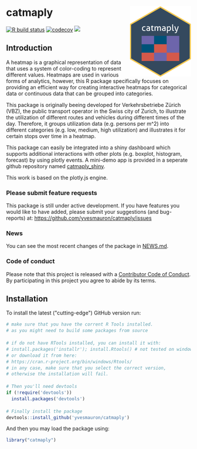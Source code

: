 catmaply  <img src="man/figures/logo.png" align="right" height="192 px"/>
======================

[![R build status](https://github.com/yvesmauron/catmaply/workflows/R-CMD-check/badge.svg)](https://github.com/yvesmauron/catmaply/actions) [![codecov](https://codecov.io/gh/yvesmauron/catmaply/branch/master/graph/badge.svg)](https://codecov.io/gh/yvesmauron/catmaply) [![](https://img.shields.io/badge/lifecycle-development-blue.svg)](https://www.tidyverse.org/lifecycle/#development)


## Introduction

A heatmap is a graphical representation of data that uses a system of color-coding to represent different values. Heatmaps are used in various forms of analytics, however, this R package specifically focuses on providing an efficient way for creating interactive heatmaps for categorical data or continuous data that can be grouped into categories. 

This package is originally beeing developed for Verkehrsbetriebe Zürich (VBZ), the public transport operator in the Swiss city of Zurich, to illustrate the utilization of different routes and vehicles during different times of the day. Therefore, it groups utilization data (e.g. persons per m^2) into different categories (e.g. low, medium, high utilization) and illustrates it for certain stops over time in a heatmap.

This package can easily be integrated into a shiny dashboard which supports additional interactions with other plots (e.g. boxplot, histogram, forecast) by using plotly events. A mini-demo app is provided in a seperate github repository named [catmaply_shiny](https://github.com/yvesmauron/catmaply_shiny).

This work is based on the plotly.js engine. 

### Please submit feature requests

This package is still under active development. If you have features you would like to have added, please submit your suggestions (and bug-reports) at: <https://github.com/yvesmauron/catmaply/issues>

### News

You can see the most recent changes of the package in [NEWS.md](https://github.com/yvesmauron/catmaply/blob/master/NEWS.md).

### Code of conduct

Please note that this project is released with a [Contributor Code of Conduct](https://github.com/yvesmauron/catmaply/blob/master/CONDUCT.md). By participating in this project you agree to abide by its terms.

## Installation

To install the latest ("cutting-edge") GitHub version run:

```R
# make sure that you have the corrent R Tools installed.
# as you might need to build some packages from source

# if do not have RTools installed, you can install it with:
# install.packages('installr'); install.Rtools() # not tested on windows
# or download it from here:
# https://cran.r-project.org/bin/windows/Rtools/
# in any case, make sure that you select the correct version, 
# otherwise the installation will fail.

# Then you'll need devtools
if (!require('devtools'))
  install.packages('devtools')

# Finally install the package
devtools::install_github('yvesmauron/catmaply')
```

And then you may load the package using:

```R
library("catmaply")
```
